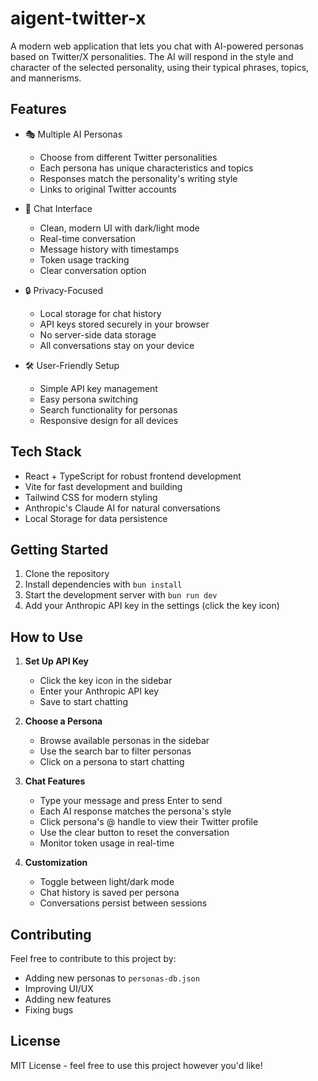 # aigent-twitter-x

A modern web application that lets you chat with AI-powered personas based on Twitter/X personalities. The AI will respond in the style and character of the selected personality, using their typical phrases, topics, and mannerisms.

## Features

- 🎭 Multiple AI Personas
  - Choose from different Twitter personalities
  - Each persona has unique characteristics and topics
  - Responses match the personality's writing style
  - Links to original Twitter accounts

- 💬 Chat Interface
  - Clean, modern UI with dark/light mode
  - Real-time conversation
  - Message history with timestamps
  - Token usage tracking
  - Clear conversation option

- 🔒 Privacy-Focused
  - Local storage for chat history
  - API keys stored securely in your browser
  - No server-side data storage
  - All conversations stay on your device

- 🛠️ User-Friendly Setup
  - Simple API key management
  - Easy persona switching
  - Search functionality for personas
  - Responsive design for all devices

## Tech Stack

- React + TypeScript for robust frontend development
- Vite for fast development and building
- Tailwind CSS for modern styling
- Anthropic's Claude AI for natural conversations
- Local Storage for data persistence

## Getting Started

1. Clone the repository
2. Install dependencies with `bun install`
3. Start the development server with `bun run dev`
4. Add your Anthropic API key in the settings (click the key icon)

## How to Use

1. **Set Up API Key**
   - Click the key icon in the sidebar
   - Enter your Anthropic API key
   - Save to start chatting

2. **Choose a Persona**
   - Browse available personas in the sidebar
   - Use the search bar to filter personas
   - Click on a persona to start chatting

3. **Chat Features**
   - Type your message and press Enter to send
   - Each AI response matches the persona's style
   - Click persona's @ handle to view their Twitter profile
   - Use the clear button to reset the conversation
   - Monitor token usage in real-time

4. **Customization**
   - Toggle between light/dark mode
   - Chat history is saved per persona
   - Conversations persist between sessions

## Contributing

Feel free to contribute to this project by:
- Adding new personas to `personas-db.json`
- Improving UI/UX
- Adding new features
- Fixing bugs

## License

MIT License - feel free to use this project however you'd like!